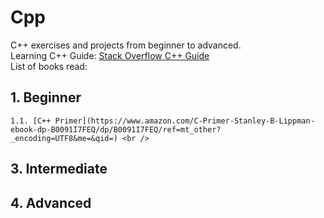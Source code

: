 # Cpp
 C++ exercises and projects from beginner to advanced. <br />
 Learning C++ Guide: [Stack Overflow C++ Guide](https://stackoverflow.com/questions/388242/the-definitive-c-book-guide-and-list) <br />
 List of books read: <br />
## 1. Beginner <br />
    1.1. [C++ Primer](https://www.amazon.com/C-Primer-Stanley-B-Lippman-ebook-dp-B0091I7FEQ/dp/B0091I7FEQ/ref=mt_other?_encoding=UTF8&me=&qid=) <br />
## 3. Intermediate
## 4. Advanced
